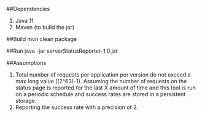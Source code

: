 ##Dependencies
1. Java 11 
2. Maven (to build the jar)

##Build
mvn clean package

##Run
java -jar serverStatusReporter-1.0.jar

##Assumptions
1. Total number of requests per application per version do not exceed a max long value ((2^63)-1). Assuming the number of requests on the status page is reported for the last X amount of time and this tool is run on a periodic schedule and success rates are stored in a persistent storage.
2. Reporting the success rate with a precision of 2.



